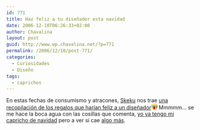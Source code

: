 ```yaml
---
id: 771
title: Haz feliz a tu diseñador esta navidad
date: 2006-12-10T06:26:33+02:00
author: Chavalina
layout: post
guid: http://www.wp.chavalina.net/?p=771
permalink: /2006/12/10/post-771/
categories:
  - Curiosidades
  - Diseño
tags:
  - caprichos
---
```

En estas fechas de consumismo y atracones, <a href="http://www.criteriondg.info/wordpress/" target="_blank">Skeku</a> nos trae <a href="http://www.criteriondg.info/wordpress/archives/2006/12/10/haz-feliz-a-tu-disenador-esta-navidad/" target="_blank">una recopilación de los regalos que harían feliz a un dise&ntilde;ador</a>![emo](/imagenes/emoticonos/ojosaltones.gif) Mmmmm… se me hace la boca agua con las cosillas que comenta, <a href="http://chavalina.net/comentar.php?idpost=767" target="_blank">yo ya tengo mi capricho de navidad</a> pero a ver si cae <a href="http://www.alternate.es/html/productDetails.html?artno=V4LU09" target="_blank">algo más</a>.